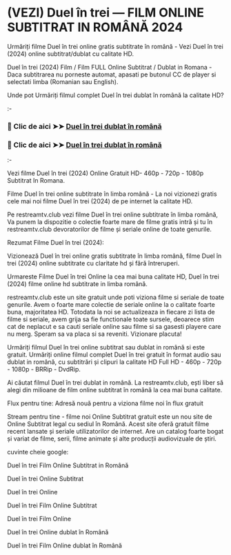 # (VEZI) Duel în trei — FILM ONLINE SUBTITRAT IN ROMÂNĂ 2024
Urmăriți filme Duel în trei online gratis subtitrate în română - Vezi Duel în trei (2024) online subtitrat/dublat cu calitate HD.

Duel în trei (2024) Film / Film FULL Online Subtitrat / Dublat in Romana - Daca subtitrarea nu porneste automat, apasati pe butonul CC de player si selectati limba (Romanian sau English).

Unde pot Urmăriți filmul complet Duel în trei dublat în română la calitate HD?

:-

### 🔴 Clic de aici ➤➤ [Duel în trei dublat în română](https://t.co/J8HvFecMN8)

### 🔴 Clic de aici ➤➤ [Duel în trei dublat în română](https://t.co/J8HvFecMN8)

:-

Vezi filme Duel în trei (2024) Online Gratuit HD- 460p - 720p - 1080p Subtitrat In Romana.

Filme Duel în trei online subtitrate în limba română - La noi vizionezi gratis cele mai noi filme Duel în trei (2024) de pe internet la calitate HD.

Pe restreamtv.club vezi filme Duel în trei online subtitrate în limba română, Va punem la dispozitie o colectie foarte mare de filme gratis intră și tu în restreamtv.club devoratorilor de filme și seriale online de toate genurile.

Rezumat Filme Duel în trei (2024):

Vizionează Duel în trei online gratis subtitrate în limba română, filme Duel în trei (2024) online subtitrate cu claritate hd și fără întreruperi.

Urmareste Filme Duel în trei Online la cea mai buna calitate HD, Duel în trei (2024) filme online hd subtitrate in limba română.

restreamtv.club este un site gratuit unde poti viziona filme si seriale de toate genurile. Avem o foarte mare colectie de seriale online la o calitate foarte buna, majoritatea HD. Totodata la noi se actualizeaza in fiecare zi lista de filme si seriale, avem grija sa fie functionale toate sursele, deoarece stim cat de neplacut e sa cauti seriale online sau filme si sa gasesti playere care nu merg. Speram sa va placa si sa reveniti. Vizionare placuta!

Urmăriți filmul Duel în trei online subtitrat sau dublat in română si este gratuit. Urmăriți online filmul complet Duel în trei gratuit în format audio sau dublat in română, cu subtitrări și clipuri la calitate HD Full HD - 460p - 720p - 1080p - BRRip - DvdRip.

Ai căutat filmul Duel în trei dublat in română. La restreamtv.club, ești liber să alegi din milioane de film online subtitrat în română la cea mai buna calitate.

Flux pentru tine: Adresă nouă pentru a viziona filme noi în flux gratuit

Stream pentru tine - filme noi Online Subtitrat gratuit este un nou site de Online Subtitrat legal cu sediul în Română. Acest site oferă gratuit filme recent lansate și seriale utilizatorilor de internet. Are un catalog foarte bogat și variat de filme, serii, filme animate și alte producții audiovizuale de știri.

cuvinte cheie google:

Duel în trei Film Online Subtitrat in Română

Duel în trei Online Subtitrat

Duel în trei Online

Duel în trei Film Online Subtitrat

Duel în trei Film Online

Duel în trei Online dublat în Română

Duel în trei Film Online dublat în Română
